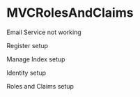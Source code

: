 # MVCRolesAndClaims

Email Service not working

Register setup

Manage Index setup

Identity setup

Roles and Claims setup
